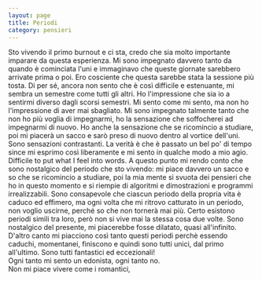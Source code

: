 ```yaml
--- 
layout: page
title: Periodi
category: pensieri
---
```


Sto vivendo il primo burnout e ci sta, credo che sia molto importante imparare
da questa esperienza. Mi sono impegnato davvero tanto da quando è cominciata
l'uni e immaginavo che queste giornate sarebbero arrivate prima o poi.
Ero cosciente che questa sarebbe stata la sessione più tosta. Di per sé, ancora
non sento che è così difficile e estenuante, mi sembra un semestre come tutti
gli altri. Ho l'impressione che sia io a sentirmi diverso dagli scorsi
semestri. Mi sento come mi sento, ma non ho l'impressione di aver mai sbagliato.
Mi sono impegnato talmente tanto che non ho più voglia di impegnarmi, ho la
sensazione che soffocherei ad impegnarmi di nuovo. Ho anche la sensazione che se
ricomincio a studiare, poi mi piacerà un sacco e sarò preso di nuovo dentro al
vortice dell'uni. Sono sensazioni contrastanti. La verità è che è passato un bel
po' di tempo since mi esprimo così liberamente e mi sento in qualche modo a mio
agio. Difficile to put what I feel into words. A questo punto mi rendo conto che
sono nostalgico del periodo che sto vivendo: mi piace davvero un sacco e so che
se ricomincio a studiare, poi la mia mente si svuota dei pensieri che ho in
questo momento e si riempie di algoritmi e dimostrazioni e programmi
irrealizzabili. Sono consapevole che ciascun periodo della propria vita è caduco
ed effimero, ma ogni volta che mi ritrovo catturato in un periodo, non voglio
uscirne, perché so che non tornerà mai più. Certo esistono periodi simili tra
loro, però non si vive mai la stessa cosa due volte. Sono nostalgico del
presente, mi piacerebbe fosse dilatato, quasi all'infinito. D'altro canto mi
piacciono così tanto questi periodi perchè essendo caduchi, momentanei,
finiscono e quindi sono tutti unici, dal primo all'ultimo. Sono tutti
fantastici ed eccezionali!  
Ogni tanto mi sento un edonista, ogni tanto no.  
Non mi piace vivere come i romantici, 
